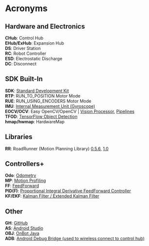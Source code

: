 # Acronyms

## Hardware and Electronics
**CHub**: Control Hub<br>
**EHub/ExHub**: Expansion Hub<br>
**DS**: Driver Station<br>
**RC**: Robot Controller<br>
**ESD**: Electrostatic Discharge<br>
**DC**: Disconnect

## SDK Built-In
**SDK**: [Standard Development Kit](https://github.com/FIRST-Tech-Challenge/FtcRobotController)<br>
**RTP**: RUN_TO_POSITION Motor Mode<br>
**RUE**: RUN_USING_ENCODERS Motor Mode<br>
**IMU**: [Internal Measurement Unit (Gyroscope)](https://ftc-docs.firstinspires.org/en/latest/programming_resources/imu/imu.html)<br>
**EOCV/OCV**: Easy OpenCV/OpenCV | [Vision Processor](https://ftc-docs.firstinspires.org/en/latest/apriltag/vision_portal/visionportal_overview/visionportal-overview.html), [Pipelines](https://github.com/OpenFTC/EasyOpenCV)<br>
**TFOD**: [TensorFlow Object Detection](https://ftc-docs.firstinspires.org/en/latest/programming_resources/index.html#tensorflow-programming)<br>
**hmap/hwmap**: HardwareMap

## Libraries
**RR**: RoadRunner (Motion Planning Library) [0.5.6](https://learnroadrunner.com/), [1.0](https://rr.brott.dev/docs/v1-0/installation/)

## Controllers+
**Odo**: [Odometry](https://gm0.org/en/latest/docs/software/concepts/odometry.html?highlight=odometry)<br>
**MP**: [Motion Profiling](https://www.ctrlaltftc.com/advanced/motion-profiling)<br>
**FF**: [FeedForward](https://www.ctrlaltftc.com/feedforward-control)<br>
**PID(F)**: [Proportional Integral Derivative FeedForward Controller](https://www.ctrlaltftc.com/the-pid-controller)<br>
**KF/EKF**: [Kalman Filter / Extended Kalman Filter](https://www.ctrlaltftc.com/advanced/the-kalman-filter)

## Other
**GH**: [GitHub](https://github.com/)<br>
**AS**: [Android Studio](https://developer.android.com/studio)<br>
**OBJ**: [OnBot Java](https://ftc-docs.firstinspires.org/en/latest/programming_resources/onbot_java/OnBot-Java-Tutorial.html)<br>
**ADB**: [Android Debug Bridge (used to wireless connect to control hub)](https://developer.android.com/tools/adb)
